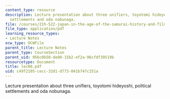 ```yaml
---
content_type: resource
description: Lecture presentation about three unifiers, toyotomi hideyoshi, political
  settlements and oda nobunaga.
file: /courses/21h-522-japan-in-the-age-of-the-samurai-history-and-film-fall-2006/c49f2105cecc32d1d773041b747c251a_lec08.pdf
file_type: application/pdf
learning_resource_types:
- Lecture Notes
ocw_type: OCWFile
parent_title: Lecture Notes
parent_type: CourseSection
parent_uid: 956c0b50-de80-15b2-ef2a-96cfdf39519b
resourcetype: Document
title: lec08.pdf
uid: c49f2105-cecc-32d1-d773-041b747c251a
---
```

Lecture presentation about three unifiers, toyotomi hideyoshi, political settlements and oda nobunaga.

